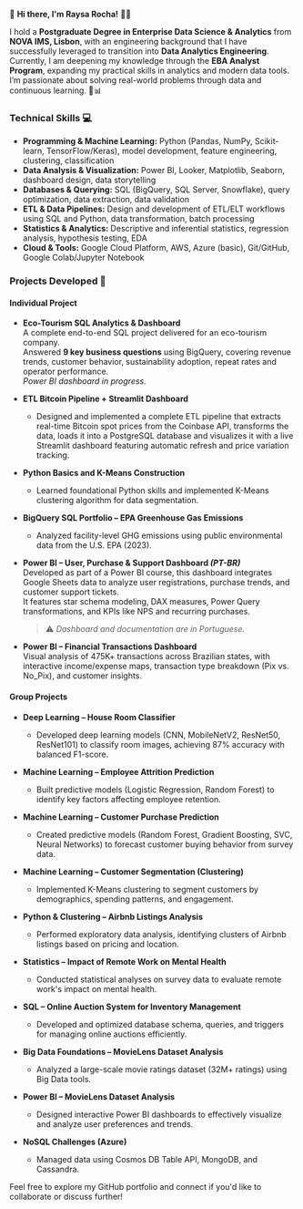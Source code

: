 👋 **Hi there, I'm Raysa Rocha!** 👩‍💻

I hold a **Postgraduate Degree in Enterprise Data Science & Analytics** from **NOVA IMS, Lisbon**, with an engineering background that I have successfully leveraged to transition into **Data Analytics Engineering**. Currently, I am deepening my knowledge through the **EBA Analyst Program**, expanding my practical skills in analytics and modern data tools. I’m passionate about solving real-world problems through data and continuous learning. 🚀📊


### **Technical Skills** 💻

- **Programming & Machine Learning:** Python (Pandas, NumPy, Scikit-learn, TensorFlow/Keras), model development, feature engineering, clustering, classification
- **Data Analysis & Visualization:** Power BI, Looker, Matplotlib, Seaborn, dashboard design, data storytelling
- **Databases & Querying:** SQL (BigQuery, SQL Server, Snowflake), query optimization, data extraction, data validation
- **ETL & Data Pipelines:** Design and development of ETL/ELT workflows using SQL and Python, data transformation, batch processing
- **Statistics & Analytics:** Descriptive and inferential statistics, regression analysis, hypothesis testing, EDA
- **Cloud & Tools:** Google Cloud Platform, AWS, Azure (basic), Git/GitHub, Google Colab/Jupyter Notebook

### **Projects Developed** 📂

#### **Individual Project**
- **Eco-Tourism SQL Analytics & Dashboard**  
  A complete end-to-end SQL project delivered for an eco-tourism company.  
  Answered **9 key business questions** using BigQuery, covering revenue trends, customer behavior, sustainability adoption, repeat rates and operator performance.  
  *Power BI dashboard in progress.*

- **ETL Bitcoin Pipeline + Streamlit Dashboard**
  - Designed and implemented a complete ETL pipeline that extracts real-time Bitcoin spot prices from the Coinbase API, transforms the data, loads it into a PostgreSQL database and visualizes it with a live Streamlit dashboard featuring automatic refresh and price variation tracking.
 
- **Python Basics and K-Means Construction**
  - Learned foundational Python skills and implemented K-Means clustering algorithm for data segmentation.
 
- **BigQuery SQL Portfolio – EPA Greenhouse Gas Emissions**
  - Analyzed facility-level GHG emissions using public environmental data from the U.S. EPA (2023).
 
- **Power BI – User, Purchase & Support Dashboard *(PT-BR)***  
  Developed as part of a Power BI course, this dashboard integrates Google Sheets data to analyze user registrations, purchase trends, and customer support tickets.  
  It features star schema modeling, DAX measures, Power Query transformations, and KPIs like NPS and recurring purchases. 
  > ⚠️ *Dashboard and documentation are in Portuguese.*

- **Power BI – Financial Transactions Dashboard**  
  Visual analysis of 475K+ transactions across Brazilian states, with interactive income/expense maps, transaction type breakdown (Pix vs. No_Pix), and customer insights.  

#### **Group Projects**
- **Deep Learning – House Room Classifier**  
  - Developed deep learning models (CNN, MobileNetV2, ResNet50, ResNet101) to classify room images, achieving 87% accuracy with balanced F1-score.

- **Machine Learning – Employee Attrition Prediction**  
  - Built predictive models (Logistic Regression, Random Forest) to identify key factors affecting employee retention.

- **Machine Learning – Customer Purchase Prediction**  
  - Created predictive models (Random Forest, Gradient Boosting, SVC, Neural Networks) to forecast customer buying behavior from survey data.

- **Machine Learning – Customer Segmentation (Clustering)**  
  - Implemented K-Means clustering to segment customers by demographics, spending patterns, and engagement.

- **Python & Clustering – Airbnb Listings Analysis**  
  - Performed exploratory data analysis, identifying clusters of Airbnb listings based on pricing and location.

- **Statistics – Impact of Remote Work on Mental Health**  
  - Conducted statistical analyses on survey data to evaluate remote work's impact on mental health.

- **SQL – Online Auction System for Inventory Management**  
  - Developed and optimized database schema, queries, and triggers for managing online auctions efficiently.

- **Big Data Foundations – MovieLens Dataset Analysis**  
  - Analyzed a large-scale movie ratings dataset (32M+ ratings) using Big Data tools.

- **Power BI – MovieLens Dataset Analysis**  
  - Designed interactive Power BI dashboards to effectively visualize and analyze user preferences and trends.

- **NoSQL Challenges (Azure)**  
  - Managed data using Cosmos DB Table API, MongoDB, and Cassandra.

Feel free to explore my GitHub portfolio and connect if you'd like to collaborate or discuss further!
